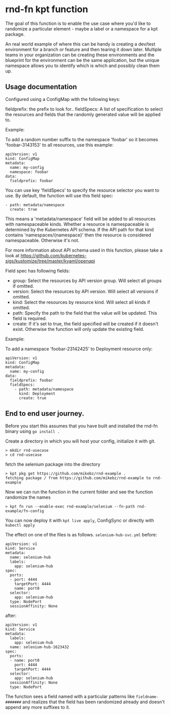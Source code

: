 # rnd-fn kpt function

The goal of this function is to enable the use case where you'd like to 
randomize a particular element - maybe a label or a namespace for a kpt package.

An real world example of where this can be handy is creating a dev/test
environment for a branch or feature and then tearing it down later.  Multiple
teams in your organization can be creating these environments and the 
blueprint for the environment can be the same application, but the unique
namespace allows you to identify which is which and possibly clean them up.

## Usage documentation

Configured using a ConfigMap with the following keys:

fieldprefix: the prefix to look for..
fieldSpecs: A list of specification to select the resources and fields that 
the randomly generated value will be applied to.

Example:

To add a random number suffix to the namespace 'foobar' so it becomes 'foobar-3143153' 
 to all resources, use this example:

```
apiVersion: v1
kind: ConfigMap
metadata:
  name: my-config
  namespace: foobar
data:
  fieldprefix: foobar
```

You can use key 'fieldSpecs' to specify the resource selector you
want to use. By default, the function will use this field spec:

```
- path: metadata/namespace
  create: true
```

This means a 'metadata/namespace' field will be added to all resources
with namespaceable kinds. Whether a resource is namespaceable is determined
by the Kubernetes API schema. If the API path for that kind contains
'namespaces/{namespace}' then the resource is considered namespaceable. Otherwise
it's not.

For more information about API schema used in this function, please take a look at
https://github.com/kubernetes-sigs/kustomize/tree/master/kyaml/openapi

Field spec has following fields:

- group: Select the resources by API version group. Will select all groups
	if omitted.
- version: Select the resources by API version. Will select all versions
	if omitted.
- kind: Select the resources by resource kind. Will select all kinds
	if omitted.
- path: Specify the path to the field that the value will be updated. This field
	is required.
- create: If it's set to true, the field specified will be created if it doesn't
	exist. Otherwise the function will only update the existing field.

Example:

To add a namespace 'foobar-23142425' to Deployment resource only:

```
apiVersion: v1
kind: ConfigMap
metadata:
  name: my-config
data:
  fieldprefix: foobar
  fieldSpecs:
    - path: metadata/namespace
      kind: Deployment
      create: true
```

## End to end user journey.

Before you start this assumes that you have built and installed the rnd-fn binary using `go install .`

Create a directory in which you will host your config, initialize it with git.
```
> mkdir rnd-usecase
> cd rnd-usecase
```

fetch the selenium package into the directory
```
> kpt pkg get https://github.com/mikebz/rnd-example .
fetching package / from https://github.com/mikebz/rnd-example to rnd-example
```

Now we can run the function in the current folder and see the function randomize the names
```
> kpt fn run --enable-exec rnd-example/selenium --fn-path rnd-example/fn-config 
```

You can now deploy it with `kpt live apply`, ConfigSync or directly with `kubectl apply`

The effect on one of the files is as follows.  `selenium-hub-svc.yml` before: 

```
apiVersion: v1
kind: Service
metadata:
  name: selenium-hub
  labels:
    app: selenium-hub
spec:
  ports:
  - port: 4444
    targetPort: 4444
    name: port0
  selector:
    app: selenium-hub
  type: NodePort
  sessionAffinity: None
```

after:
```
apiVersion: v1
kind: Service
metadata:
  labels:
    app: selenium-hub
  name: selenium-hub-1623432
spec:
  ports:
  - name: port0
    port: 4444
    targetPort: 4444
  selector:
    app: selenium-hub
  sessionAffinity: None
  type: NodePort
  ```

  The function sees a field named with a particular patterns like `fieldname-#######` and realizes that the field has been randomized already and doesn't append any more suffixes to it.